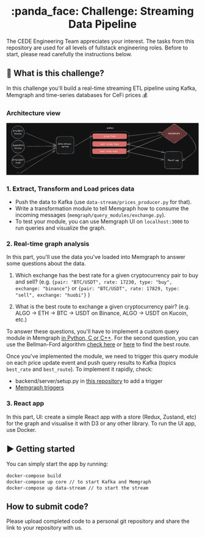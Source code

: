 <h1 align="center">
  :panda_face: Challenge: Streaming Data Pipeline
</h1>

The CEDE Engineering Team appreciates your interest. The tasks from this repository are used for all levels of fullstack engineering roles.
Before to start, please read carefully the instructions below.

## :rocket: What is this challenge?
In this challenge you'll build a real-time streaming ETL pipeline using Kafka, Memgraph and time-series databases for CeFi prices :moneybag:

### Architecture view
![Architecture view](./assets/fullstack.png)

### 1. Extract, Transform and Load prices data
- Push the data to Kafka (use `data-stream/prices_producer.py` for that).
- Write a transformation module to tell Memgraph how to consume the incoming messages (`memgraph/query_modules/exchange.py`).
- To test your module, you can use Memgraph UI on `localhost:3000` to run queries and visualize the graph.

### 2. Real-time graph analysis
In this part, you'll use the data you've loaded into Memgraph to answer some questions about the data.

1. Which exchange has the best rate for a given cryptocurrency pair to buy and sell?
  (e.g. `{pair: "BTC/USDT", rate: 17230, type: "buy", exchange: "binance"}` or 
`{pair: "BTC/USDT", rate: 17829, type: "sell", exchange: "huobi"}` )

2. What is the best route to exchange a given cryptocurrency pair?
  (e.g. ALGO -> ETH -> BTC -> USDT on Binance, ALGO -> USDT on Kucoin, etc.)

To answer these questions, you'll have to implement a custom query module in Memgraph [in Python, C or C++](https://memgraph.com/docs/memgraph/2.4.0/reference-guide/query-modules).
For the second question, you can use the Bellman-Ford algorithm [check here](https://www.thealgorists.com/Algo/ShortestPaths/Arbitrage) or [here](https://www.ericautry.com/uploads/1/2/7/7/127731023/algs_bellmanford_lecture_notes.pdf) to find the best route.

Once you've implemented the module, we need to trigger this query module 
on each price update event and push query results to Kafka (topics `best_rate` and `best_route`).
To implement it rapidly, check:
- backend/server/setup.py in [this repository](https://github.com/memgraph/twitter-network-analysis/blob/main/backend/server/setup.py) to add a trigger
- [Memgraph triggers](https://memgraph.com/docs/memgraph/2.4.0/reference-guide/triggers)

### 3.  React app
In this part, UI: create a simple React app with a store 
(Redux, Zustand, etc) for the graph and visualise it with D3 or any other library. To run the UI app, use Docker.


## :arrow_forward: Getting started

You can simply start the app by running:

```
docker-compose build
docker-compose up core // to start Kafka and Memgraph
docker-compose up data-stream // to start the stream
```

## How to submit code?
Please upload completed code to a personal git repository and share the link to your repository with us.